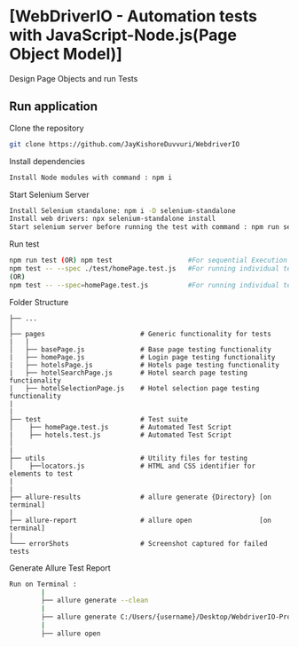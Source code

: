 # [WebDriverIO - Automation tests with JavaScript-Node.js(Page Object Model)]

Design Page Objects and run Tests

## Run application

Clone the repository

```bash
git clone https://github.com/JayKishoreDuvvuri/WebdriverIO
```

Install dependencies

```bash
Install Node modules with command : npm i
```

Start Selenium Server

```bash
Install Selenium standalone: npm i -D selenium-standalone
Install web drivers: npx selenium-standalone install
Start selenium server before running the test with command : npm run selenium-server (OR) npx selenium-standalone start
```

Run test

```bash
npm run test (OR) npm test                   #For sequential Execution of tests
npm test -- --spec ./test/homePage.test.js   #For running individual test
(OR)
npm test -- --spec=homePage.test.js          #For running individual test
```

Folder Structure

    ├── ...
    │
    ├── pages                        # Generic functionality for tests
    |   |
    │   ├── basePage.js              # Base page testing functionality
    |   ├── homePage.js              # Login page testing functionality
    |   ├── hotelsPage.js            # Hotels page testing functionality
    |   ├── hotelSearchPage.js       # Hotel search page testing functionality
    |   ├── hotelSelectionPage.js    # Hotel selection page testing functionality
    |
    |
    ├── test                         # Test suite
    │    ├── homePage.test.js        # Automated Test Script
    |    ├── hotels.test.js          # Automated Test Script
    │ 
    |
    ├── utils                        # Utility files for testing
    │    ├──locators.js              # HTML and CSS identifier for elements to test
    |
    |
    ├── allure-results               # allure generate {Directory} [on terminal]
    |
    ├── allure-report                # allure open                 [on terminal]
    |
    └─── errorShots                  # Screenshot captured for failed tests

Generate Allure Test Report

```bash
Run on Terminal :
        |
        ├── allure generate --clean
        |
        ├── allure generate C:/Users/{username}/Desktop/WebdriverIO-Project/allure-results
        |
        ├── allure open
```
